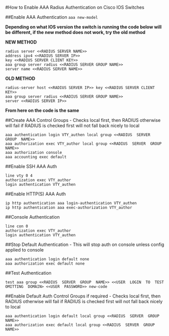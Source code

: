 #How to Enable AAA Radius Authentication on Cisco IOS Switches

##Enable AAA Authentication
`aaa new-model`

**Depending on what IOS version the switch is running the code below will be different, if the new method does not work, try the old method**

**NEW METHOD**

```
radius server <<RADIUS SERVER NAME>>
address ipv4 <<RADIUS SERVER IP>>
key <<RADIUS SERVER CLIENT KEY>>
aaa group server radius <<RADIUS SERVER GROUP NAME>>
server name <<RADIUS SERVER NAME>>
```

**OLD METHOD**

```
radius-server host <<RADIUS SERVER IP>> key <<RADIUS SERVER CLIENT KEY>>
aaa group server radius <<RADIUS SERVER GROUP NAME>>
server <<RADIUS SERVER IP>>
```

**From here on the code is the same**

##Create AAA Control Groups - Checks local first, then RADIUS otherwise will fail if RADIUS is checked first will not fall back nicely to local

```
aaa authentication login VTY_authen local group <<RADIUS  SERVER  GROUP  NAME>>
aaa authorization exec VTY_author local group <<RADIUS  SERVER  GROUP  NAME>>
aaa authorization console
aaa accounting exec default
```
##Enable SSH AAA Auth
```
line vty 0 4
authorization exec VTY_author
login authentication VTY_authen
```

##Enable HTTP(S) AAA Auth
```
ip http authentication aaa login-authentication VTY_authen
ip http authentication aaa exec-authorization VTY_author
```
##Console Authentication
```  
line con 0
authorization exec VTY_author
login authentication VTY_authen
``` 

##Stop Default Authentication - This will stop auth on console unless config applied to console
```
aaa authentication login default none
aaa authorization exec default none
```

##Test Authentication 
```
test aaa group <<RADIUS  SERVER  GROUP  NAME>> <<USER  LOGIN  TO  TEST  OMITTING  DOMAIN> <<USER  PASSWORD>> new-code
```
  
##Enable Default Auth Control Groups if required - Checks local first, then RADIUS otherwise will fail if RADIUS is checked first will not fall back nicely to local
```
aaa authentication login default local group <<RADIUS  SERVER  GROUP  NAME>>
aaa authorization exec default local group <<RADIUS  SERVER  GROUP  NAME>>
```